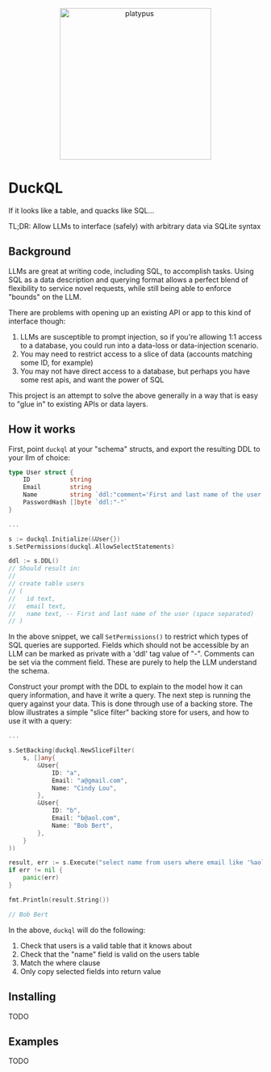 <p align="center">
   <img width="300" height="300" alt="platypus" src="https://github.com/user-attachments/assets/bb4f5aff-c1fa-4e85-ba03-8235a883df02" />
</p>

# DuckQL

If it looks like a table, and quacks like SQL...

TL;DR: Allow LLMs to interface (safely) with arbitrary data via SQLite syntax

## Background

LLMs are great at writing code, including SQL, to accomplish tasks. Using SQL as a
data description and querying format allows a perfect blend of flexibility to service
novel requests, while still being able to enforce "bounds" on the LLM.

There are problems with opening up an existing API or app to this kind of interface though:

1) LLMs are susceptible to prompt injection, so if you're allowing 1:1 access to a database,
   you could run into a data-loss or data-injection scenario.
2) You may need to restrict access to a slice of data (accounts matching some ID, for example)
3) You may not have direct access to a database, but perhaps you have some rest apis, and want
   the power of SQL

This project is an attempt to solve the above generally in a way that is easy to "glue in" to
existing APIs or data layers.

## How it works

First, point `duckql` at your "schema" structs, and export the resulting DDL to your llm of choice:

```go
type User struct {
    ID           string
    Email        string
    Name         string `ddl:"comment='First and last name of the user (space separated)'"`
    PasswordHash []byte `ddl:"-"`
}

...

s := duckql.Initialize(&User{})
s.SetPermissions(duckql.AllowSelectStatements)

ddl := s.DDL()
// Should result in:
//
// create table users
// (
//   id text,
//   email text,
//   name text, -- First and last name of the user (space separated)
// )

```

In the above snippet, we call `SetPermissions()` to restrict which types of SQL queries are supported.
Fields which should not be accessible by an LLM can be marked as private with a 'ddl' tag value of "-".
Comments can be set via the comment field. These are purely to help the LLM understand the schema.

Construct your prompt with the DDL to explain to the model how it can query information, and have it
write a query. The next step is running the query against your data. This is done through use of a backing
store. The blow illustrates a simple "slice filter" backing store for users, and how to use it with
a query:

```go
...

s.SetBacking(duckql.NewSliceFilter(
    s, []any{
        &User{
            ID: "a",
            Email: "a@gmail.com",
            Name: "Cindy Lou",
        },
        &User{
            ID: "b",
            Email: "b@aol.com",
            Name: "Bob Bert",
        },
    }
))

result, err := s.Execute("select name from users where email like '%aol.com")
if err != nil {
    panic(err)
}

fmt.Println(result.String())

// Bob Bert
```

In the above, `duckql` will do the following:

1) Check that users is a valid table that it knows about
2) Check that the "name" field is valid on the users table
3) Match the where clause
4) Only copy selected fields into return value


## Installing

TODO

## Examples

TODO
